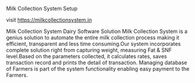 Milk Collection System Setup

visit https://milkcollectionsystem.in

Milk Collection System
Dairy Software Solution
Milk Collection System is a genius solution to automate the entire milk collection process making it efficient, transparent and less time consuming.Our system incorporates complete solution right from capturing weight, measuring Fat & SNF level.Based on the parameters collected, it calculates rates, saves transaction record and prints the detail of transaction. Managing database of Farmers is part of the system functionality enabling easy payment to the Farmers.
